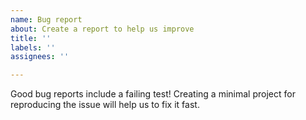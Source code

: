 ```yaml
---
name: Bug report
about: Create a report to help us improve
title: ''
labels: ''
assignees: ''

---
```


Good bug reports include a failing test! Creating a minimal project for reproducing the issue will help us to fix it fast.
